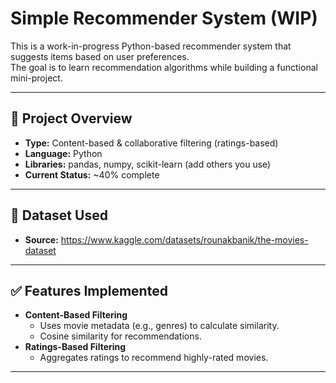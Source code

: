 # Simple Recommender System (WIP)

This is a work-in-progress Python-based recommender system that suggests items based on user preferences.  
The goal is to learn recommendation algorithms while building a functional mini-project.

---

## 🚀 Project Overview
- **Type:** Content-based & collaborative filtering (ratings-based)
- **Language:** Python
- **Libraries:** pandas, numpy, scikit-learn (add others you use)
- **Current Status:** ~40% complete

---

## 📂 Dataset Used
- **Source:** https://www.kaggle.com/datasets/rounakbanik/the-movies-dataset

---

## ✅ Features Implemented
- **Content-Based Filtering**
  - Uses movie metadata (e.g., genres) to calculate similarity.
  - Cosine similarity for recommendations.
- **Ratings-Based Filtering**
  - Aggregates ratings to recommend highly-rated movies.
---

